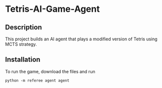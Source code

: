 # Tetris-AI-Game-Agent

## Description
This project builds an AI agent that plays a modified version of Tetris using MCTS strategy. 

## Installation
To run the game, download the files and run 
```
python -m referee agent agent
```

